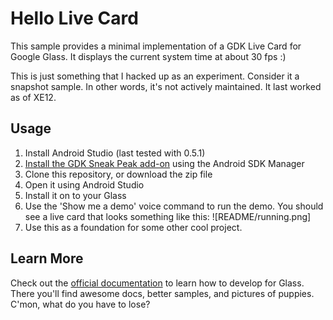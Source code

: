Hello Live Card
=======

This sample provides a minimal implementation of a GDK Live Card for
Google Glass. It displays the current system time at about 30 fps :)

This is just something that I hacked up as an experiment. Consider it
a snapshot sample. In other words, it's not actively maintained. It
last worked as of XE12.

## Usage

1. Install Android Studio (last tested with 0.5.1)
2. [Install the GDK Sneak Peak add-on](https://developers.google.com/glass/develop/gdk/quick-start#setting_up_the_development_environment) using the Android SDK Manager
3. Clone this repository, or download the zip file
4. Open it using Android Studio
5. Install it on to your Glass
6. Use the 'Show me a demo' voice command to run the demo. 
    You should see a live card that looks something like this:
    ![README/running.png]
7. Use this as a foundation for some other cool project.

## Learn More

Check out the
[official documentation](https://developers.google.com/glass/develop/index)
to learn how to develop for Glass.  There you'll find awesome docs,
better samples, and pictures of puppies. C'mon, what do you have to lose?
